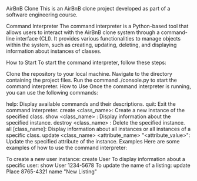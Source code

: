 AirBnB Clone
This is an AirBnB clone project developed as part of a software engineering course.

Command Interpreter
The command interpreter is a Python-based tool that allows users to interact with the AirBnB clone system through a command-line interface (CLI). It provides various functionalities to manage objects within the system, such as creating, updating, deleting, and displaying information about instances of classes.

How to Start
To start the command interpreter, follow these steps:

Clone the repository to your local machine.
Navigate to the directory containing the project files.
Run the command ./console.py to start the command interpreter.
How to Use
Once the command interpreter is running, you can use the following commands:

help: Display available commands and their descriptions.
quit: Exit the command interpreter.
create <class_name>: Create a new instance of the specified class.
show <class_name> <id>: Display information about the specified instance.
destroy <class_name> <id>: Delete the specified instance.
all [class_name]: Display information about all instances or all instances of a specific class.
update <class_name> <id> <attribute_name> "<attribute_value>": Update the specified attribute of the instance.
Examples
Here are some examples of how to use the command interpreter:

To create a new user instance: create User
To display information about a specific user: show User 1234-5678
To update the name of a listing: update Place 8765-4321 name "New Listing"

